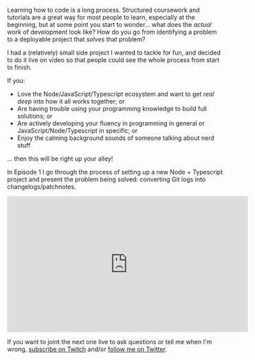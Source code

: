 Learning how to code is a long process. Structured coursework and tutorials are a great way for most people to learn, especially at the beginning, but at some point you start to wonder... what does the _actual work_ of development look like? How do you go from identifying a problem to a deployable project that _solves_ that problem?

I had a (relatively) small side project I wanted to tackle for fun, and decided to do it live on video so that people could see the whole process from start to finish.

If you:

- Love the Node/JavaScript/Typescript ecosystem and want to get _real deep_ into how it all works together; or
- Are having trouble using your programming knowledge to build full solutions; or
- Are actively developing your fluency in programming in general or JavaScript/Node/Typescript in specific; or
- Enjoy the calming background sounds of someone talking about nerd stuff

... then this will be right up your alley!

In Episode 1 I go through the process of setting up a new Node + Typescript project and present the problem being solved: converting Git logs into changelogs/patchnotes.

<iframe width="560" height="315" src="https://www.youtube-nocookie.com/embed/OMCAAcfWLD4 " title="YouTube video player" frameborder="0" allow="accelerometer; autoplay; clipboard-write; encrypted-media; gyroscope; picture-in-picture" allowfullscreen></iframe>

If you want to joint the next one live to ask questions or tell me when I'm wrong, [subscribe on Twitch](https://twitch.tv/bscotch) and/or [follow me on Twitter](https://twitter.com/costerad).
